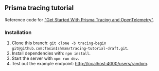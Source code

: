 ## Prisma tracing tutorial

Reference code for ["Get Started With Prisma Tracing and OpenTelemetry"](http://prisma.io/blog/tracing-tutorial-prisma-pmkddgq1lm2). 

### Installation 

1. Clone this branch: `git clone -b tracing-begin git@github.com:TasinIshmam/tracing-tutorial-draft.git`. 
2. Install dependencies with: `npm install`.
3. Start the server with `npm run dev`.
4. Test out the example endpoint: [http://localhost:4000/users/random](http://localhost:4000/users/random).